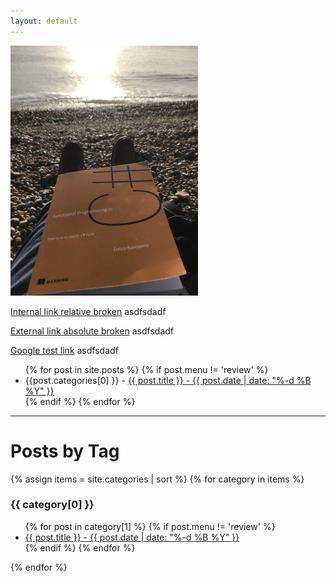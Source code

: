 ```yaml
---
layout: default
---
```


<div class="home">

<img src="/assets/2019-01-11/6.jpg" />  
<p></p>

<p> <a href="/notthere">Internal link relative broken</a> asdfsdadf </p>
<p> <a href="https://www.qnrl.com/anotherbrokenurl">External link absolute broken</a> asdfsdadf </p>

<p> <a href="https://www.google.co.uk">Google test link</a> asdfsdadf </p>
<ul>
  {% for post in site.posts %}
    {% if post.menu != 'review' %}
    <li>{{post.categories[0] }} - 
      <a href="{{ post.url }}">{{ post.title }} - {{ post.date | date: "%-d %B %Y" }} </a>
    </li>
    {% endif %}
  {% endfor %}
</ul>

---

<h1>Posts by Tag</h1>

{% assign items = site.categories | sort %}
{% for category in items %}
  <h3>{{ category[0] }}</h3>
  <ul>
    {% for post in category[1] %}
      {% if post.menu != 'review' %}
        <li><a href="{{ post.url }}">{{ post.title }} - {{ post.date | date: "%-d %B %Y" }} </a></li>
      {% endif %}
    {% endfor %}
  </ul>
{% endfor %}
</div>
